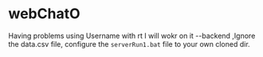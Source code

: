 # webChatO

Having problems using Username with rt I will wokr on it --backend
,Ignore the data.csv file, configure the <code>serverRun1.bat</code> file to your own cloned dir.
